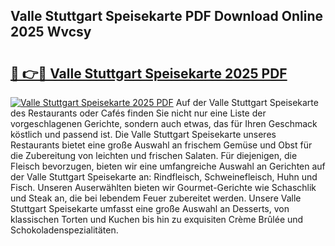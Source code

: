 ## Valle Stuttgart Speisekarte PDF Download Online 2025 Wvcsy

# <h2><a href="http://gc7hkj7.nevu.top/?p=Valle+Stuttgart+Speisekarte">🔗 👉🔴 Valle Stuttgart Speisekarte 2025 PDF</a></h2>

[![Valle Stuttgart Speisekarte 2025 PDF](https://i.imgur.com/dBaPXMq.png)](http://gc7hkj7.nevu.top/?p=Valle+Stuttgart+Speisekarte)
Auf der Valle Stuttgart Speisekarte des Restaurants oder Cafés finden Sie nicht nur eine Liste der vorgeschlagenen Gerichte, sondern auch etwas, das für Ihren Geschmack köstlich und passend ist. Die Valle Stuttgart Speisekarte unseres Restaurants bietet eine große Auswahl an frischem Gemüse und Obst für die Zubereitung von leichten und frischen Salaten. Für diejenigen, die Fleisch bevorzugen, bieten wir eine umfangreiche Auswahl an Gerichten auf der Valle Stuttgart Speisekarte an: Rindfleisch, Schweinefleisch, Huhn und Fisch. Unseren Auserwählten bieten wir Gourmet-Gerichte wie Schaschlik und Steak an, die bei lebendem Feuer zubereitet werden. Unsere Valle Stuttgart Speisekarte umfasst eine große Auswahl an Desserts, von klassischen Torten und Kuchen bis hin zu exquisiten Crème Brûlée und Schokoladenspezialitäten.
